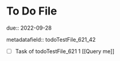 # To Do File

due:: 2022-09-28

metadatafield:: todoTestFile_621_42

- [ ] Task of todoTestFile_621 1 [[Query me]]
